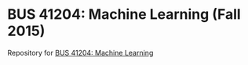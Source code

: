 # BUS 41204: Machine Learning (Fall 2015)

Repository for [BUS 41204: Machine Learning](http://chicagoboothml.github.io/MachineLearning_Fall2015/)
